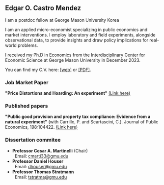 ## Edgar O. Castro Mendez

I am a postdoc fellow at George Mason University Korea

I am an applied micro-economist specializing in public economics and market interventions. I employ laboratory and field experiments, alongside observational data, to provide insights and draw policy implications for real-world problems.

I received my Ph.D in Economics from the Interdisciplinary Center for Economic Science at George Mason University in December 2023.

You can find my C.V. here: [[web]](https://ecastrom.github.io/cv/cv) or [[PDF]](https://drive.google.com/file/d/14Q2V_9fIHtX4CvBdCw6HVwxmuQJ7eViJ/view?usp=drive_link).

### Job Market Paper

**"Price Distortions and Hoarding: An experiment\"** [(Link here)](https://drive.google.com/file/d/14KfuyY0jWgYsuD6m6OXHnyTfOOa-PAyA/view?usp=drive_link)

### Published papers

**"Public good provision and property tax compliance: Evidence from a natural experiment\"** (with Carrillo, P. and Scartascini, C.). Journal of Public Economics, 198:104422. [(Link here)](https://doi.org/10.1016/j.jpubeco.2021.104422)


### Dissertation commitee
-   **Professor Cesar A. Martinelli** (Chair)\
&nbsp; Email: [cmarti33@gmu.edu](mailto:cmarti33@gmu.edu)
-   **Professor Daniel Houser** \
&nbsp; Email: <dhouser@gmu.edu>
-   **Professor Thomas Stratmann**\
&nbsp; Email: <tstratma@gmu.edu>